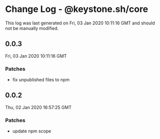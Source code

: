# Change Log - @keystone.sh/core

This log was last generated on Fri, 03 Jan 2020 10:11:16 GMT and should not be manually modified.

## 0.0.3
Fri, 03 Jan 2020 10:11:16 GMT

### Patches

- fix unpublished files to npm

## 0.0.2
Thu, 02 Jan 2020 16:57:25 GMT

### Patches

- update npm scope


